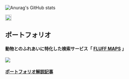 ![Anurag's GitHub stats](https://github-readme-stats.vercel.app/api?username=kazuki1025okumura&count_private=true&show_icons=true&theme=radical)

<!-- [![Top Langs](https://github-readme-stats.vercel.app/api/top-langs/?username=kazuki1025okumura&layout=compact&theme=dracula)](https://github.com/anuraghazra/github-readme-stats)
 -->
 
<p align="left">
  <a href="http://twitter.com/kazuki_okumura">
    <img height="20" src="https://img.shields.io/twitter/follow/kazuki_okumura?label=Twitter&logo=twitter&style=flat" />
  </a>
 </p>
 

## ポートフォリオ

#### 動物とのふれあいに特化した検索サービス「 [FLUFF MAPS](https://www.fluff-maps.com) 」
<img src="https://i.gyazo.com/803bcad57d3cef6593d076da2dfe249c.jpg">

#### [ポートフォリオ解説記事](https://qiita.com/kazuki1025okumura/items/c4f23d62a8d333b8be46)

